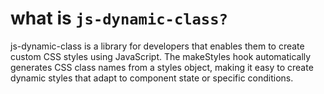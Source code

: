 # what is `js-dynamic-class?`

js-dynamic-class is a library for developers that enables them to create custom CSS styles using JavaScript. The makeStyles hook automatically generates CSS class names from a styles object, making it easy to create dynamic styles that adapt to component state or specific conditions.
